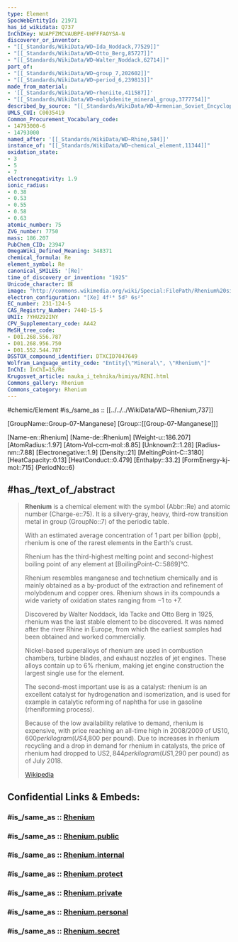 ```yaml
---
type: Element
SpocWebEntityId: 21971
has_id_wikidata: Q737
InChIKey: WUAPFZMCVAUBPE-UHFFFAOYSA-N
discoverer_or_inventor:
- "[[_Standards/WikiData/WD~Ida_Noddack,77529]]"
- "[[_Standards/WikiData/WD~Otto_Berg,85727]]"
- "[[_Standards/WikiData/WD~Walter_Noddack,62714]]"
part_of:
- "[[_Standards/WikiData/WD~group_7,202602]]"
- "[[_Standards/WikiData/WD~period_6,239813]]"
made_from_material:
- '[[_Standards/WikiData/WD~rheniite,411587]]'
- "[[_Standards/WikiData/WD~molybdenite_mineral_group,3777754]]"
described_by_source: "[[_Standards/WikiData/WD~Armenian_Soviet_Encyclopedia,2657718]]"
UMLS_CUI: C0035419
Common_Procurement_Vocabulary_code:
- 14793000-6
- 14793000
named_after: '[[_Standards/WikiData/WD~Rhine,584]]'
instance_of: "[[_Standards/WikiData/WD~chemical_element,11344]]"
oxidation_state:
- 3
- 5
- 7
electronegativity: 1.9
ionic_radius:
- 0.38
- 0.53
- 0.55
- 0.58
- 0.63
atomic_number: 75
ZVG_number: 7750
mass: 186.207
PubChem_CID: 23947
OmegaWiki_Defined_Meaning: 348371
chemical_formula: Re
element_symbol: Re
canonical_SMILES: '[Re]'
time_of_discovery_or_invention: "1925"
Unicode_character: 錸
image: "http://commons.wikimedia.org/wiki/Special:FilePath/Rhenium%20single%20crystal%20bar%20and%201cm3%20cube.jpg"
electron_configuration: "[Xe] 4f¹⁴ 5d⁵ 6s²"
EC_number: 231-124-5
CAS_Registry_Number: 7440-15-5
UNII: 7YHU292INY
CPV_Supplementary_code: AA42
MeSH_tree_code:
- D01.268.556.787
- D01.268.956.750
- D01.552.544.787
DSSTOX_compound_identifier: DTXCID7047649
Wolfram_Language_entity_code: "Entity[\"Mineral\", \"Rhenium\"]"
InChI: InChI=1S/Re
Krugosvet_article: nauka_i_tehnika/himiya/RENI.html
Commons_gallery: Rhenium
Commons_category: Rhenium
---
```


#chemic/Element 
#is_/same_as :: [[../../../WikiData/WD~Rhenium,737]] 

[GroupName::Group-07-Manganese]
[Group::[[Group-07-Manganese]]]


[Name-en::Rhenium]
[Name-de::Rhenium]
[Weight-u::186.207]
[AtomRadius::1.97]
[Atom-Vol-ccm-mol::8.85]
[Unknown2::1.28]
[Radius-nm::7.88]
[Electronegative::1.9]
[Density::21]
[MeltingPoint-C::3180]
[HeatCapacity::0.13]
[HeatConduct::0.479]
[Enthalpy::33.2]
[FormEnergy-kj-mol::715]
(PeriodNo::6)


## #has_/text_of_/abstract 


> **Rhenium** is a chemical element with the symbol (Abbr::Re) and atomic number (Charge-e::75). 
> It is a silvery-gray, heavy, third-row transition metal in group (GroupNo::7) of the periodic table. 
> 
> With an estimated average concentration of 1 part per billion (ppb), 
> rhenium is one of the rarest elements in the Earth's crust. 
> 
> Rhenium has the third-highest melting point 
> and second-highest boiling point of any element at [BoilingPoint-C::5869]°C. 
> 
> Rhenium resembles manganese and technetium chemically and is mainly obtained as a by-product of the extraction and refinement of molybdenum and copper ores. Rhenium shows in its compounds a wide variety of oxidation states ranging from −1 to +7.
>
> Discovered by Walter Noddack, Ida Tacke and Otto Berg in 1925, 
> rhenium was the last stable element to be discovered. 
> It was named after the river Rhine in Europe, 
> from which the earliest samples had been obtained and worked commercially.
> 
> Nickel-based superalloys of rhenium are used in combustion chambers, turbine blades, 
> and exhaust nozzles of jet engines. These alloys contain up to 6% rhenium, 
> making jet engine construction the largest single use for the element. 
> 
> The second-most important use is as a catalyst: 
> rhenium is an excellent catalyst for hydrogenation and isomerization, 
> and is used for example in catalytic reforming of naphtha for use in gasoline (rheniforming process). 
> 
> Because of the low availability relative to demand, rhenium is expensive, 
> with price reaching an all-time high in 2008/2009 of US$10,600 per kilogram (US$4,800 per pound). 
> Due to increases in rhenium recycling and a drop in demand for rhenium in catalysts, 
> the price of rhenium had dropped to US$2,844 per kilogram (US$1,290 per pound) as of July 2018.
>
> [Wikipedia](https://en.wikipedia.org/wiki/Rhenium)


## Confidential Links & Embeds: 

### #is_/same_as :: [Rhenium](/_Standards/chemic/chemic~Elements/Group-07-Manganese/Rhenium.md) 

### #is_/same_as :: [Rhenium.public](/_public/chemic/chemic~Elements/Group-07-Manganese/Rhenium.public.md) 

### #is_/same_as :: [Rhenium.internal](/_internal/chemic/chemic~Elements/Group-07-Manganese/Rhenium.internal.md) 

### #is_/same_as :: [Rhenium.protect](/_protect/chemic/chemic~Elements/Group-07-Manganese/Rhenium.protect.md) 

### #is_/same_as :: [Rhenium.private](/_private/chemic/chemic~Elements/Group-07-Manganese/Rhenium.private.md) 

### #is_/same_as :: [Rhenium.personal](/_personal/chemic/chemic~Elements/Group-07-Manganese/Rhenium.personal.md) 

### #is_/same_as :: [Rhenium.secret](/_secret/chemic/chemic~Elements/Group-07-Manganese/Rhenium.secret.md)

